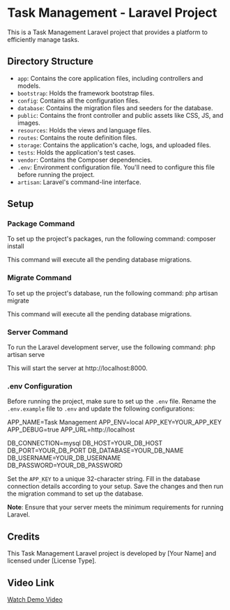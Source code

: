 # Task Management - Laravel Project

This is a Task Management Laravel project that provides a platform to efficiently manage tasks.

## Directory Structure

- `app`: Contains the core application files, including controllers and models.
- `bootstrap`: Holds the framework bootstrap files.
- `config`: Contains all the configuration files.
- `database`: Contains the migration files and seeders for the database.
- `public`: Contains the front controller and public assets like CSS, JS, and images.
- `resources`: Holds the views and language files.
- `routes`: Contains the route definition files.
- `storage`: Contains the application's cache, logs, and uploaded files.
- `tests`: Holds the application's test cases.
- `vendor`: Contains the Composer dependencies.
- `.env`: Environment configuration file. You'll need to configure this file before running the project.
- `artisan`: Laravel's command-line interface.

## Setup

### Package Command
To set up the project's packages, run the following command:
composer install

This command will execute all the pending database migrations.
### Migrate Command
To set up the project's database, run the following command:
php artisan migrate

This command will execute all the pending database migrations.

### Server Command
To run the Laravel development server, use the following command:
php artisan serve

This will start the server at http://localhost:8000.

### .env Configuration
Before running the project, make sure to set up the `.env` file. Rename the `.env.example` file to `.env` and update the following configurations:

APP_NAME=Task Management
APP_ENV=local
APP_KEY=YOUR_APP_KEY
APP_DEBUG=true
APP_URL=http://localhost

DB_CONNECTION=mysql
DB_HOST=YOUR_DB_HOST
DB_PORT=YOUR_DB_PORT
DB_DATABASE=YOUR_DB_NAME
DB_USERNAME=YOUR_DB_USERNAME
DB_PASSWORD=YOUR_DB_PASSWORD


Set the `APP_KEY` to a unique 32-character string. Fill in the database connection details according to your setup. Save the changes and then run the migration command to set up the database.

**Note**: Ensure that your server meets the minimum requirements for running Laravel.

## Credits
This Task Management Laravel project is developed by [Your Name] and licensed under [License Type].

## Video Link
[Watch Demo Video](https://drive.google.com/file/d/1qJWViEAlzaq_oP3OXQj1K9lUQDEXUeOg/view?usp=sharing)
